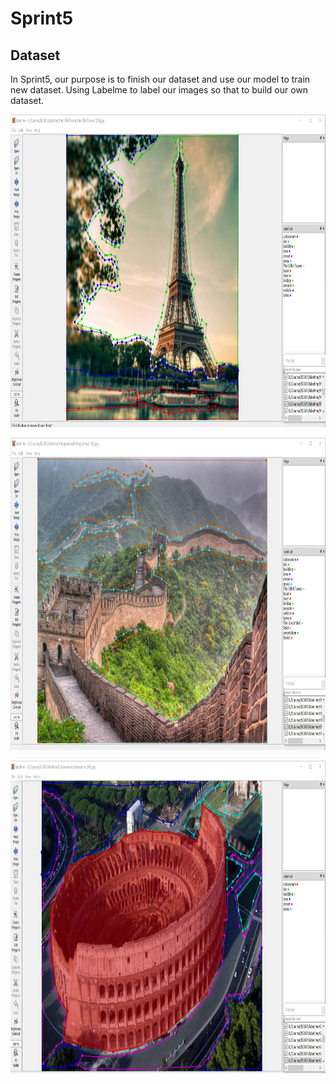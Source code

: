 # Sprint5
## Dataset
In Sprint5, our purpose is to finish our dataset and use our model to train new dataset. Using Labelme to label our images so that to build our own dataset.
<p align="left">
  <img src="picture/image1.png" height=500/>
</p>

<p align="left">
  <img src="picture/image2.png" height=500/>
</p>

<p align="left">
  <img src="picture/image3.png" height=500/>
</p>

